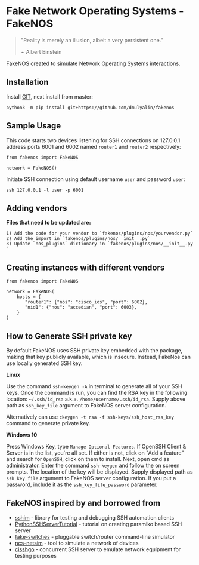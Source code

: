 # Fake Network Operating Systems - FakeNOS

> "Reality is merely an illusion, albeit a very persistent one."
> 
> ~ Albert Einstein

FakeNOS created to simulate Network Operating Systems interactions.

## Installation

Install [GIT](https://git-scm.com/book/en/v2/Getting-Started-Installing-Git), next
install from master:

`python3 -m pip install git+https://github.com/dmulyalin/fakenos`

## Sample Usage

This code starts two devices listening for SSH connections on 127.0.0.1 address 
ports 6001 and 6002 named `router1` and `router2` respectively:

```
from fakenos import FakeNOS

network = FakeNOS()
```

Initiate SSH connection using default username `user` and password `user`:

```
ssh 127.0.0.1 -l user -p 6001
```

## Adding vendors

**Files that need to be updated are:**  

    1) Add the code for your vendor to `fakenos/plugins/nos/yourvendor.py` 
    2) Add the import in `fakenos/plugins/nos/__init__.py` 
    3) Update `nos_plugins` dictionary in `fakenos/plugins/nos/__init__.py ` 

## Creating instances with different vendors

```
from fakenos import FakeNOS

network = FakeNOS(
    hosts = {
       "router1": {"nos": "cisco_ios", "port": 6002},
       "nid1": {"nos": "accedian", "port": 6003},
    }
)
```

## How to Generate SSH private key

By default FakeNOS uses SSH private key embedded with the package, making that key 
publicly available, which is insecure. Instead, FakeNos can use locally generated SSH key.

**Linux**

Use the command `ssh-keygen -A` in terminal to generate all of your SSH keys. Once the command is run,
you can find the RSA key in the following location: `~/.ssh/id_rsa` a.k.a. `/home/username/.ssh/id_rsa`.
Supply above path as `ssh_key_file` argument to FakeNOS server configuration.

Alternatively can use `ckeygen -t rsa -f ssh-keys/ssh_host_rsa_key` command to generate private key. 

**Windows 10**

Press Windows Key, type `Manage Optional Features`. If OpenSSH Client & Server is in the list, you're all set.
If either is not, click on "Add a feature" and search for `OpenSSH`, click on them to install.
Next, open cmd as administrator. Enter the command `ssh-keygen` and follow the on screen prompts.
The location of the key will be displayed. Supply displayed path as `ssh_key_file` argument to FakeNOS
server configuration. If you put a password, include it as the `ssh_key_file_password` parameter.

## FakeNOS inspired by and borrowed from

- [sshim](https://pythonhosted.org/sshim/) - library for testing and debugging SSH automation clients
- [PythonSSHServerTutorial](https://github.com/ramonmeza/PythonSSHServerTutorial) - tutorial on creating paramiko based SSH server
- [fake-switches](https://github.com/internap/fake-switches) - pluggable switch/router command-line simulator
- [ncs-netsim](https://developer.cisco.com/docs/nso/guides/#!the-network-simulator) - tool to simulate a network of devices
- [cisshgo](https://github.com/tbotnz/cisshgo) - concurrent SSH server to emulate network equipment for testing purposes
